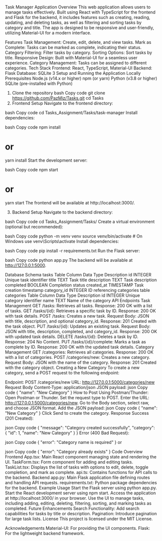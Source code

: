 Task Manager Application
Overview
This web application allows users to manage tasks effectively. Built using React with TypeScript for the frontend and Flask for the backend, it includes features such as creating, reading, updating, and deleting tasks, as well as filtering and sorting tasks by category and title. The app is designed to be responsive and user-friendly, utilizing Material-UI for a modern interface.

Features
Task Management: Create, edit, delete, and view tasks.
Mark as Complete: Tasks can be marked as complete, indicating their status.
Category Filtering: Filter tasks by category.
Sorting Options: Sort tasks by title.
Responsive Design: Built with Material-UI for a seamless user experience.
Category Management: Tasks can be assigned to different categories.
Tech Stack
Frontend: React, TypeScript, Material-UI
Backend: Flask
Database: SQLite 3
Setup and Running the Application Locally
Prerequisites
Node.js (v14.x or higher)
npm (or yarn)
Python (v3.8 or higher)
SQLite (pre-installed with Python)
1. Clone the repository
bash
Copy code
git clone https://github.com/PazMiz/Tasks.git
cd Tasks
2. Frontend Setup
Navigate to the frontend directory:

bash
Copy code
cd Tasks_Assignment/Tasks/task-manager
Install dependencies:

bash
Copy code
npm install
# or
yarn install
Start the development server:

bash
Copy code
npm start
# or
yarn start
The frontend will be available at http://localhost:3000/.

3. Backend Setup
Navigate to the backend directory:

bash
Copy code
cd Tasks_Assignment/Tasks/
Create a virtual environment (optional but recommended):

bash
Copy code
python -m venv venv
source venv/bin/activate  # On Windows use venv\Scripts\activate
Install dependencies:

bash
Copy code
pip install -r requirements.txt
Run the Flask server:

bash
Copy code
python app.py
The backend will be available at http://127.0.0.1:5000.

Database Schema
tasks Table
Column	Data Type	Description
id	INTEGER	Unique task identifier
title	TEXT	Task title
description	TEXT	Task description
completed	BOOLEAN	Completion status
created_at	TIMESTAMP	Task creation timestamp
category_id	INTEGER	ID referencing categories table
categories Table
Column	Data Type	Description
id	INTEGER	Unique category identifier
name	TEXT	Name of the category
API Endpoints
Task Management
GET /tasks: Retrieves all tasks. Response: 200 OK with a list of tasks.
GET /tasks/{id}: Retrieves a specific task by ID. Response: 200 OK with task details.
POST /tasks: Creates a new task. Request Body: JSON with title, description, and optional category_id. Response: 201 Created with the task object.
PUT /tasks/{id}: Updates an existing task. Request Body: JSON with title, description, completed, and category_id. Response: 200 OK with updated task details.
DELETE /tasks/{id}: Deletes a task by ID. Response: 204 No Content.
PUT /tasks/{id}/complete: Marks a task as complete by ID. Response: 200 OK with the updated task details.
Category Management
GET /categories: Retrieves all categories. Response: 200 OK with a list of categories.
POST /categories/new: Creates a new category. Request Body: JSON with the name of the category. Response: 201 Created with the category object.
Creating a New Category
To create a new category, send a POST request to the following endpoint:

Endpoint: POST /categories/new
URL: http://127.0.0.1:5000/categories/new
Request Body
Content-Type: application/json
JSON payload:
json
Copy code
{
  "name": "New Category"
}
How to Post Using Postman/Thunder:
Open Postman or Thunder.
Set the request type to POST.
Enter the URL: http://127.0.0.1:5000/categories/new.
Go to the Body section, select raw, and choose JSON format.
Add the JSON payload:
json
Copy code
{
  "name": "New Category"
}
Click Send to create the category.
Response
Success (201 Created):

json
Copy code
{
  "message": "Category created successfully",
  "category": {
    "id": 1,
    "name": "New Category"
  }
}
Error (400 Bad Request):

json
Copy code
{
  "error": "Category name is required"
}
or

json
Copy code
{
  "error": "Category already exists"
}
Code Overview
Frontend
App.tsx: Main React component managing state and rendering the UI.
TaskForm.tsx: Form component for adding and editing tasks.
TaskList.tsx: Displays the list of tasks with options to edit, delete, toggle completion, and mark as complete.
api.ts: Contains functions for API calls to the backend.
Backend
app.py: Main Flask application file defining routes and handling API requests.
requirements.txt: Python package dependencies for the backend.
Example Usage
Start the Flask server using python app.py.
Start the React development server using npm start.
Access the application at http://localhost:3000/ in your browser.
Use the UI to manage tasks, including adding, editing, deleting, filtering, sorting, and marking tasks as completed.
Future Enhancements
Search Functionality: Add search capabilities for tasks by title or description.
Pagination: Introduce pagination for large task lists.
License
This project is licensed under the MIT License.

Acknowledgements
Material-UI: For providing the UI components.
Flask: For the lightweight backend framework.
